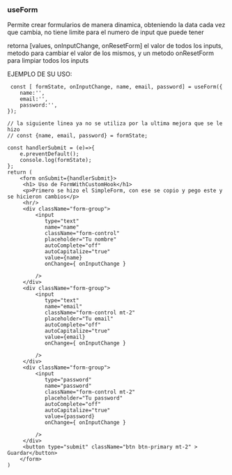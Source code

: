 ### useForm

Permite crear formularios de manera dinamica, obteniendo la data cada vez que cambia, no tiene limite para el numero de input que puede tener

retorna [values, onInputChange, onResetForm] el valor de todos los inputs, metodo para cambiar el valor de los mismos, y un metodo onResetForm para limpiar todos los inputs

EJEMPLO DE SU USO:

     const [ formState, onInputChange, name, email, password] = useForm({
        name:'',
        email:'',
        password:'',
    });

    // la siguiente linea ya no se utiliza por la ultima mejora que se le hizo
    // const {name, email, password} = formState;

    const handlerSubmit = (e)=>{
        e.preventDefault();
        console.log(formState);
    };
    return (
        <form onSubmit={handlerSubmit}>
         <h1> Uso de FormWithCustomHook</h1>
         <p>Primero se hizo el SimpleForm, con ese se copio y pego este y se hicieron cambios</p>
         <hr/>
         <div className="form-group">
             <input
                type="text"
                name="name"
                className="form-control"
                placeholder="Tu nombre"
                autoComplete="off"
                autoCapitalize="true"
                value={name}
                onChange={ onInputChange }

             />
         </div>
         <div className="form-group">
             <input
                type="text"
                name="email"
                className="form-control mt-2"
                placeholder="Tu email"
                autoComplete="off"
                autoCapitalize="true"
                value={email}
                onChange={ onInputChange }

             />
         </div>
         <div className="form-group">
             <input
                type="password"
                name="password"
                className="form-control mt-2"
                placeholder="Tu password"
                autoComplete="off"
                autoCapitalize="true"
                value={password}
                onChange={ onInputChange }

             />
         </div>
         <button type="submit" className="btn btn-primary mt-2" > Guardar</button>
        </form>
    )